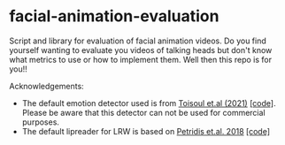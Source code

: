# facial-animation-evaluation
Script and library for evaluation of facial animation videos. Do you find yourself wanting to evaluate you videos of talking heads but don't know what metrics to use or how to implement them. Well then this repo is for you!!

Acknowledgements:

- The default emotion detector used is from [Toisoul et.al (2021)](https://www.nature.com/articles/s42256-020-00280-0) [[code]](https://github.com/face-analysis/emonet). Please be aware that this detector can not be used for commercial purposes.
- The default lipreader for LRW is based on [Petridis et.al. 2018](https://ieeexplore.ieee.org/document/8461326) [[code]](https://github.com/mpc001/end-to-end-lipreading)
